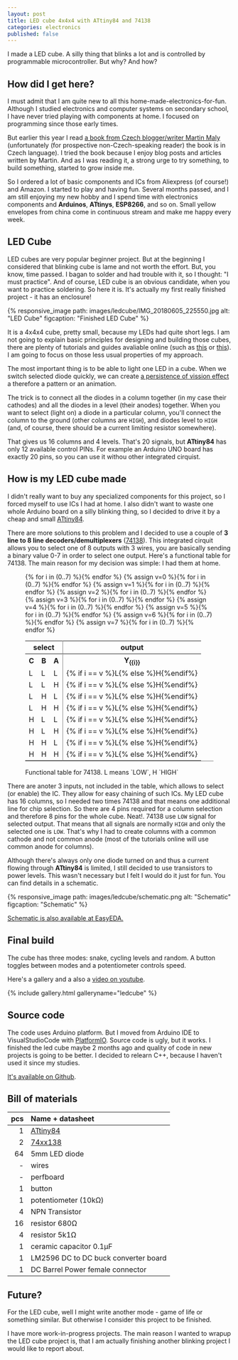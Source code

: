 ```yaml
---
layout: post
title: LED cube 4x4x4 with ATtiny84 and 74138
categories: electronics
published: false
---
```


I made a LED cube. A silly thing that blinks a lot and is controlled by programmable microcontroller. But why? And how?

## How did I get here?

I must admit that I am quite new to all this home-made-electronics-for-fun. Although I studied electronics and computer systems on secondary school, I have never tried playing with components at home. I focused on programming since those early times. 

But earlier this year I read [a book from Czech blogger/writer Martin Maly](http://elektrokniha.cz) (unfortunately (for prospective non-Czech-speaking reader) the book is in Czech language). I tried the book because I enjoy blog posts and articles written by Martin. And as I was reading it, a strong urge to try something, to build something, started to grow inside me.

So I ordered a lot of basic components and ICs from Aliexpress (of course!) and Amazon. I started to play and having fun. Several months passed, and I am still enjoying my new hobby and I spend time  with electronics components and **Arduinos**, **ATtinys**, **ESP8266**, and so on. Small yellow envelopes from china come in continuous stream and make me happy every week.

## LED Cube

LED cubes are very popular beginner project. But at the beginning I considered that blinking cube is lame and not worth the effort. But, you know, time passed. I bagan to solder and had trouble with it, so I thought: "I must practice". And of course, LED cube is an obvious candidate, when you want to practice soldering. So here it is. It's actually my first really finished project - it has an enclosure! 

{% responsive_image path: images/ledcube/IMG_20180605_225550.jpg alt: "LED Cube" figcaption: "Finished LED Cube" %}

It is a 4x4x4 cube, pretty small, because my LEDs had quite short legs.
I am not going to explain basic principles for designing and building those cubes, there are plenty of tutorials and guides avaliable online (such as [this](http://www.instructables.com/id/LED-Cube-4x4x4/) or [this](http://www.instructables.com/id/4x4x4-LED-Cube-Arduino-Uno/)). I am going to focus on those less usual properties of my approach.

The most important thing is to be able to light one LED in a cube. When we switch selected diode quickly, we can create [a persistence of vission effect](https://en.wikipedia.org/wiki/Persistence_of_vision) a therefore a pattern or an animation. 

The trick is to connect all the diodes in a column together (in my case their cathodes) and all the diodes in a level (their anodes) together. When you want to select (light on) a diode in a particular column, you'll connect the column to the ground (other columns are `HIGH`), and diodes level to `HIGH` (and, of course, there should be a current limiting resistor somewhere).

That gives us 16 columns and 4 levels. That's 20 signals, but **ATtiny84** has only 12 available control PINs. For example an Arduino UNO board has exactly 20 pins, so you can use it withou other integrated cirquist.

## How is my LED cube made

I didn't really want to buy any specialized components for this project, so I forced myself to use ICs I had at home. I also didn't want to waste one whole Arduino board on a silly blinking thing, so I decided to drive it by a cheap and small [ATtiny84](https://www.microchip.com/wwwproducts/en/ATtiny84).

There are more solutions to this problem and I decided to use a couple of **3 line to 8 line decoders/demultiplexers** ([74138](http://www.ti.com/lit/ds/symlink/sn74ls138.pdf)). This integrated cirquit allows you to select one of 8 outputs with 3 wires, you are basically sending a binary value 0-7 in order to select one output. Here's a functional table for 74138. The main reason for my decision was simple: I had them at home.

<figure>
    <table cellspacing="0"  style="border-bottom:1px solid gray">
    <tr>
        <th colspan="3" style="border-right:1px solid gray" >select</th>
        <th colspan="8">output</th>
    </tr>
    <tr>
        <th>C</th><th>B</th><th style="border-right:1px solid gray" >A</th>
        {% for i in (0..7) %}<th>Y<sub>{{i}}</sub></th>{% endfor %}
    </tr>
    <tr>
        <td>L</td><td>L</td><td style="border-right:1px solid gray">L</td>
        {% assign v=0 %}{% for i in (0..7) %}<td>{% if i == v %}L{% else %}H{%endif%}</td>{% endfor %}
    </tr>
    <tr>
        <td>L</td><td>L</td><td style="border-right:1px solid gray">H</td>
        {% assign v=1 %}{% for i in (0..7) %}<td>{% if i == v %}L{% else %}H{%endif%}</td>{% endfor %}
    </tr>
    <tr>
        <td>L</td><td>H</td><td style="border-right:1px solid gray">L</td>
        {% assign v=2 %}{% for i in (0..7) %}<td>{% if i == v %}L{% else %}H{%endif%}</td>{% endfor %}
    </tr>
    <tr>
        <td>L</td><td>H</td><td style="border-right:1px solid gray">H</td>
        {% assign v=3 %}{% for i in (0..7) %}<td>{% if i == v %}L{% else %}H{%endif%}</td>{% endfor %}
    </tr>
    <tr>
        <td>H</td><td>L</td><td style="border-right:1px solid gray">L</td>
        {% assign v=4 %}{% for i in (0..7) %}<td>{% if i == v %}L{% else %}H{%endif%}</td>{% endfor %}
    </tr>
    <tr>
        <td>H</td><td>L</td><td style="border-right:1px solid gray">H</td>
        {% assign v=5 %}{% for i in (0..7) %}<td>{% if i == v %}L{% else %}H{%endif%}</td>{% endfor %}
    </tr>
    <tr>
        <td>H</td><td>H</td><td style="border-right:1px solid gray">L</td>
        {% assign v=6 %}{% for i in (0..7) %}<td>{% if i == v %}L{% else %}H{%endif%}</td>{% endfor %}
    </tr>
    <tr>
        <td>H</td><td>H</td><td style="border-right:1px solid gray">H</td>
        {% assign v=7 %}{% for i in (0..7) %}<td>{% if i == v %}L{% else %}H{%endif%}</td>{% endfor %}
    </tr>
    </table>
    <figcaption>Functional table for 74138. L means `LOW`, H `HIGH`</figcaption>
</figure>

There are anoter 3 inputs, not included in the table, which allows to select (or enable) the IC. They allow for easy chaining of such ICs. My LED cube has 16 columns, so I needed two times 74138 and that means one additional line for chip selection. So there are 4 pins required for a column selection and therefore 8 pins for the whole cube. Neat!. 74138  use `LOW` signal for selected output. That means that all signals are normally `HIGH` and only the selected one is `LOW`. That's why I had to create columns with a common cathode and not common anode (most of the tutorials online will use common anode for columns).

Although there's always only one diode turned on and thus a current flowing through **ATtiny84** is limited, I still decided to use transistors to power levels. This wasn't necessary but I felt I would do it just for fun. You can find details in a schematic.

{% responsive_image path: images/ledcube/schematic.png alt: "Schematic" figcaption: "Schematic" %}

[Schematic is also available at EasyEDA.](https://easyeda.com/josefadamcik/ledcubedriver)

## Final build

The cube has three modes: snake, cycling levels and random. A button toggles between modes and a potentiometer controls speed.

Here's a gallery and a also a [video on youtube](https://www.youtube.com/watch?v=VQNsp-L_gPY).

{% include gallery.html galleryname="ledcube" %}

## Source code

The code uses Arduino platform. But I moved from Arduino IDE to VisualStudioCode with <a title="PlatformIO" href="https://platformio.org">PlatformIO</a>. Source code is ugly, but it works. I finished the led cube maybe 2 months ago and quality of code in new projects is going to be better. I decided to relearn C++, because I haven't used it since my studies.

<a href="https://github.com/josefadamcik/ledcube_4x4_double74138">It's available on Github</a>.

## Bill of materials


| pcs | Name + datasheet |
|----:|:-----------|
|1    | [ATtiny84](https://www.microchip.com/wwwproducts/en/ATtiny84) |
|2    | [74xx138](http://www.ti.com/lit/ds/symlink/sn74ls138.pdf) |
|64   | 5mm LED diode |
|-    | wires |
|-    | perfboard |
|1    | button |
|1    | potentiometer (10kΩ) |
|4    | NPN Transistor |
|16   | resistor 680Ω  |
|4    | resistor 5k1Ω |
|1    | ceramic capacitor 0.1µF |
|1    | LM2596 DC to DC buck converter board |
|1    | DC Barrel Power female connector |


## Future?

For the LED cube, well I might write another mode - game of life or something similar. But otherwise I consider this project to be finished.

I have more work-in-progress projects. The main reason I wanted to wrapup the LED cube project is, that I am actually finishing another blinking project I would like to report about. 







